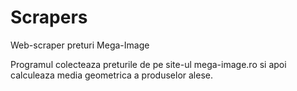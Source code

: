 # Scrapers
Web-scraper preturi Mega-Image

Programul colecteaza preturile de pe site-ul mega-image.ro si apoi calculeaza media geometrica a produselor alese.

